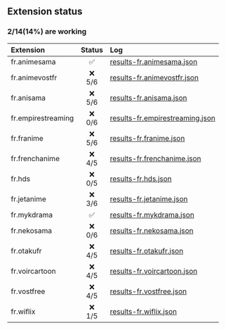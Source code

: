 ## Extension status

### 2/14(14%) are working

| Extension          |  Status  | Log                                                                                                                             |
| :----------------- | :------: | :------------------------------------------------------------------------------------------------------------------------------ |
| fr.animesama       |    ✅     | [results-fr.animesama.json](https://raw.githubusercontent.com/Dark25/aet/results/results/results-fr.animesama.json)             |
| fr.animevostfr     | ❌<br>5/6 | [results-fr.animevostfr.json](https://raw.githubusercontent.com/Dark25/aet/results/results/results-fr.animevostfr.json)         |
| fr.anisama         | ❌<br>5/6 | [results-fr.anisama.json](https://raw.githubusercontent.com/Dark25/aet/results/results/results-fr.anisama.json)                 |
| fr.empirestreaming | ❌<br>0/6 | [results-fr.empirestreaming.json](https://raw.githubusercontent.com/Dark25/aet/results/results/results-fr.empirestreaming.json) |
| fr.franime         | ❌<br>5/6 | [results-fr.franime.json](https://raw.githubusercontent.com/Dark25/aet/results/results/results-fr.franime.json)                 |
| fr.frenchanime     | ❌<br>4/5 | [results-fr.frenchanime.json](https://raw.githubusercontent.com/Dark25/aet/results/results/results-fr.frenchanime.json)         |
| fr.hds             | ❌<br>0/5 | [results-fr.hds.json](https://raw.githubusercontent.com/Dark25/aet/results/results/results-fr.hds.json)                         |
| fr.jetanime        | ❌<br>3/6 | [results-fr.jetanime.json](https://raw.githubusercontent.com/Dark25/aet/results/results/results-fr.jetanime.json)               |
| fr.mykdrama        |    ✅     | [results-fr.mykdrama.json](https://raw.githubusercontent.com/Dark25/aet/results/results/results-fr.mykdrama.json)               |
| fr.nekosama        | ❌<br>0/6 | [results-fr.nekosama.json](https://raw.githubusercontent.com/Dark25/aet/results/results/results-fr.nekosama.json)               |
| fr.otakufr         | ❌<br>4/5 | [results-fr.otakufr.json](https://raw.githubusercontent.com/Dark25/aet/results/results/results-fr.otakufr.json)                 |
| fr.voircartoon     | ❌<br>4/5 | [results-fr.voircartoon.json](https://raw.githubusercontent.com/Dark25/aet/results/results/results-fr.voircartoon.json)         |
| fr.vostfree        | ❌<br>4/5 | [results-fr.vostfree.json](https://raw.githubusercontent.com/Dark25/aet/results/results/results-fr.vostfree.json)               |
| fr.wiflix          | ❌<br>1/5 | [results-fr.wiflix.json](https://raw.githubusercontent.com/Dark25/aet/results/results/results-fr.wiflix.json)                   |

